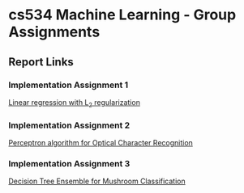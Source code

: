 # cs534 Machine Learning - Group Assignments

## Report Links

### Implementation Assignment 1
[Linear regression with L<sub>2</sub> regularization](https://docs.google.com/document/d/19_ITeuhBJ6Nqo161h81AtzTc3AEN0Tg2E8IY5toTJ7I/edit?usp=sharing)

### Implementation Assignment 2
[Perceptron algorithm for Optical Character Recognition](https://docs.google.com/document/d/1pRnC8mHC4FTOVyHdiVluABBKWEzpiFIUt5_liGe7_gE/edit#)

### Implementation Assignment 3
[Decision Tree Ensemble for Mushroom Classification](https://docs.google.com/document/d/1NWXVnNdypfmqVrCna-B4KBKeq49LFxfJBPxDIovgk48/edit)
